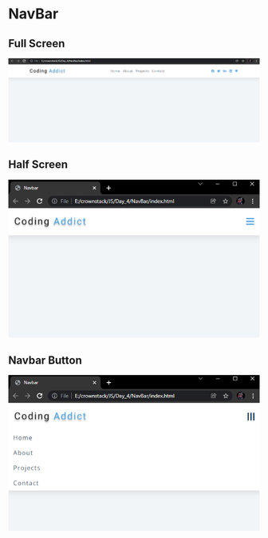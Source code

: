 # NavBar

## Full Screen
![](screenshots/full_screen.png)

## Half Screen
![](screenshots/half_screen.png)

## Navbar Button
![](screenshots/navbar_button.png)
